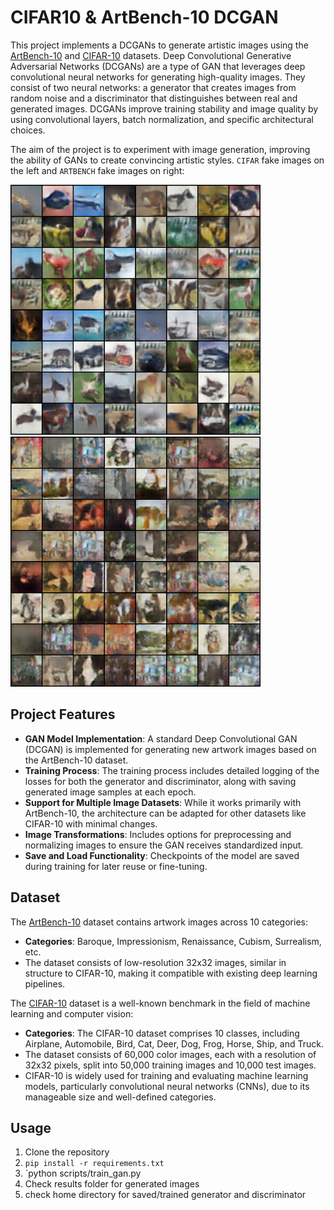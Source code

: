 # CIFAR10 & ArtBench-10 DCGAN

This project implements a DCGANs to generate artistic images using the [ArtBench-10](https://artbench.eecs.berkeley.edu) and [CIFAR-10](https://www.cs.toronto.edu/~kriz/cifar.html) datasets. Deep Convolutional Generative Adversarial Networks (DCGANs) are a type of GAN that leverages deep convolutional neural networks for generating high-quality images. They consist of two neural networks: a generator that creates images from random noise and a discriminator that distinguishes between real and generated images. DCGANs improve training stability and image quality by using convolutional layers, batch normalization, and specific architectural choices. 

The aim of the project is to experiment with image generation, improving the ability of GANs to create convincing artistic styles. `CIFAR` fake images on the left and `ARTBENCH` fake images on right:

<p float="left">
  <img src="fake_samples_epoch_47.png" alt="Accuracy Plot" width="400" />
  <img src="fake_samples_epoch_34.png" alt="ROC Curve" width="400" />
</p>


## Project Features

- **GAN Model Implementation**: A standard Deep Convolutional GAN (DCGAN) is implemented for generating new artwork images based on the ArtBench-10 dataset.
- **Training Process**: The training process includes detailed logging of the losses for both the generator and discriminator, along with saving generated image samples at each epoch.
- **Support for Multiple Image Datasets**: While it works primarily with ArtBench-10, the architecture can be adapted for other datasets like CIFAR-10 with minimal changes.
- **Image Transformations**: Includes options for preprocessing and normalizing images to ensure the GAN receives standardized input.
- **Save and Load Functionality**: Checkpoints of the model are saved during training for later reuse or fine-tuning.

## Dataset

The [ArtBench-10](https://artbench.eecs.berkeley.edu) dataset contains artwork images across 10 categories:
- **Categories**: Baroque, Impressionism, Renaissance, Cubism, Surrealism, etc.
- The dataset consists of low-resolution 32x32 images, similar in structure to CIFAR-10, making it compatible with existing deep learning pipelines.

The [CIFAR-10](https://www.cs.toronto.edu/~kriz/cifar.html) dataset is a well-known benchmark in the field of machine learning and computer vision:
- **Categories**: The CIFAR-10 dataset comprises 10 classes, including Airplane, Automobile, Bird, Cat, Deer, Dog, Frog, Horse, Ship, and Truck.
- The dataset consists of 60,000 color images, each with a resolution of 32x32 pixels, split into 50,000 training images and 10,000 test images.
- CIFAR-10 is widely used for training and evaluating machine learning models, particularly convolutional neural networks (CNNs), due to its manageable size and well-defined categories.


## Usage

1. Clone the repository
2. `pip install -r requirements.txt`
3. `python scripts/train_gan.py
4. Check results folder for generated images
5. check home directory for saved/trained generator and discriminator   
